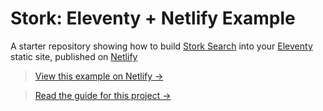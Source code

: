# Stork: Eleventy + Netlify Example

A starter repository showing how to build [Stork Search](https://stork-search.net) into your [Eleventy](https://www.11ty.dev/) static site, published on [Netlify](https://netlify.com)

> [View this example on Netlify →](https://eleventy-base-blog.netlify.com/)

> [Read the guide for this project →](https://stork-search.net/docs/stork-and-netlify)